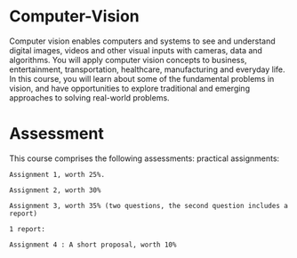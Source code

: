 # Computer-Vision

Computer vision enables computers and systems to see and understand digital images, videos and other visual inputs with cameras, data and algorithms. You will apply computer vision concepts to business, entertainment, transportation, healthcare, manufacturing and everyday life. In this course, you will learn about some of the fundamental problems in vision, and have opportunities to explore traditional and emerging approaches to solving real-world problems.

# Assessment
This course comprises the following assessments:
    practical assignments: 


  
    Assignment 1, worth 25%.

    Assignment 2, worth 30%

    Assignment 3, worth 35% (two questions, the second question includes a report)

    1 report:
    
    Assignment 4 : A short proposal, worth 10%
